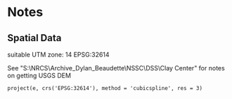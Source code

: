 



# Notes

## Spatial Data
suitable UTM zone: 14
EPSG:32614

See "S:\NRCS\Archive_Dylan_Beaudette\NSSC\DSS\Clay Center" for notes on getting USGS DEM

`project(e, crs('EPSG:32614'), method = 'cubicspline', res = 3)`

